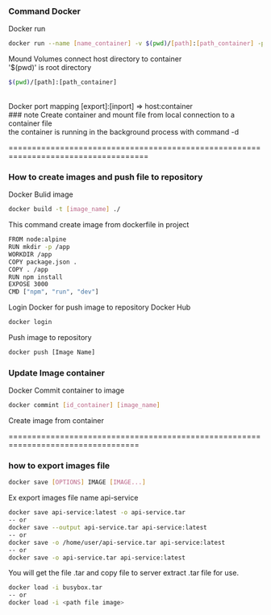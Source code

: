 ### Command Docker

Docker run 
```sh
docker run --name [name_container] -v $(pwd)/[path]:[path_container] -p [export]:[inport] -d [images]
```

Mound Volumes connect host directory to container <br/>
'$(pwd)' is root directory
```sh
$(pwd)/[path]:[path_container]
```
<br/>
Docker port mapping [export]:[inport] => host:container
<br/>
### note
Create container and mount file from local connection to a container file <br/>
the container is running in the background process with command -d

====================================================================================
### How to create images and push file to repository

Docker Bulid image
```sh
docker build -t [image_name] ./
```
This command create image from dockerfile in project
```sh
FROM node:alpine
RUN mkdir -p /app
WORKDIR /app
COPY package.json .
COPY . /app
RUN npm install
EXPOSE 3000
CMD ["npm", "run", "dev"]
```

Login Docker for push image to repository Docker Hub
```sh
docker login
```
Push image to repository
```sh
docker push [Image Name]
```
### Update Image container

Docker Commit container to image
```sh
docker commint [id_container] [image_name]
```
Create image from container 

==================================================================================

### how to export images file

```sh
docker save [OPTIONS] IMAGE [IMAGE...]
```

Ex export images file name api-service

```sh
docker save api-service:latest -o api-service.tar 
-- or
docker save --output api-service.tar api-service:latest 
-- or
docker save -o /home/user/api-service.tar api-service:latest 
-- or
docker save -o api-service.tar api-service:latest
```
You will get the file .tar and copy file to server
extract .tar file for use.
```sh
docker load -i busybox.tar 
-- or
docker load -i <path file image>
```

